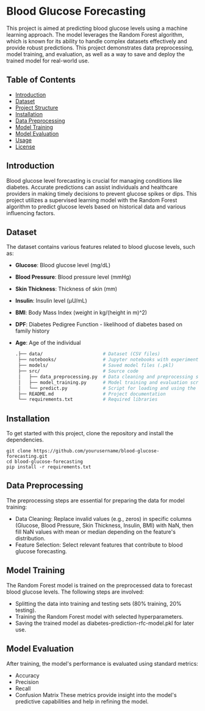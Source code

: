 # Blood Glucose Forecasting
This project is aimed at predicting blood glucose levels using a machine learning approach. The model leverages the Random Forest algorithm, which is known for its ability to handle complex datasets effectively and provide robust predictions. This project demonstrates data preprocessing, model training, and evaluation, as well as a way to save and deploy the trained model for real-world use.


## Table of Contents
- [Introduction](#introduction)
- [Dataset](#dataset)
- [Project Structure](#project-structure)
- [Installation](#installation)
- [Data Preprocessing](#data-preprocessing)
- [Model Training](#model-training)
- [Model Evaluation](#model-evaluation)
- [Usage](#usage)
- [License](#license)

## Introduction
Blood glucose level forecasting is crucial for managing conditions like diabetes. Accurate predictions can assist individuals and healthcare providers in making timely decisions to prevent glucose spikes or dips. This project utilizes a supervised learning model with the Random Forest algorithm to predict glucose levels based on historical data and various influencing factors.

## Dataset
The dataset contains various features related to blood glucose levels, such as:
- **Glucose**: Blood glucose level (mg/dL)
- **Blood Pressure**: Blood pressure level (mmHg)
- **Skin Thickness**: Thickness of skin (mm)
- **Insulin**: Insulin level (µU/mL)
- **BMI**: Body Mass Index (weight in kg/(height in m)^2)
- **DPF**: Diabetes Pedigree Function - likelihood of diabetes based on family history
- **Age**: Age of the individual

  ```bash
  .├── data/                      # Dataset (CSV files)
   ├── notebooks/                 # Jupyter notebooks with experiments
   ├── models/                    # Saved model files (.pkl)
   ├── src/                       # Source code
   │   ├── data_preprocessing.py  # Data cleaning and preprocessing scripts
   │   ├── model_training.py      # Model training and evaluation scripts
   │   └── predict.py             # Script for loading and using the trained model
   ├── README.md                  # Project documentation
   └── requirements.txt           # Required libraries

## Installation
To get started with this project, clone the repository and install the dependencies.


    git clone https://github.com/yourusername/blood-glucose-forecasting.git
    cd blood-glucose-forecasting
    pip install -r requirements.txt

## Data Preprocessing
The preprocessing steps are essential for preparing the data for model training:

- Data Cleaning: Replace invalid values (e.g., zeros) in specific columns (Glucose, Blood Pressure, Skin Thickness, Insulin, BMI) with NaN, then fill NaN values with mean or median depending on the feature's distribution.
- Feature Selection: Select relevant features that contribute to blood glucose forecasting.
  
## Model Training
The Random Forest model is trained on the preprocessed data to forecast blood glucose levels. The following steps are involved:

- Splitting the data into training and testing sets (80% training, 20% testing).
- Training the Random Forest model with selected hyperparameters.
- Saving the trained model as diabetes-prediction-rfc-model.pkl for later use.

## Model Evaluation
After training, the model's performance is evaluated using standard metrics:

- Accuracy
- Precision
- Recall
- Confusion Matrix
These metrics provide insight into the model's predictive capabilities and help in refining the model.

